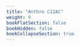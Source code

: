 ```yaml
---
title: "Anthro C12AC"
weight: 9
bookFlatSection: false
bookHidden: false
bookCollapseSection: true
---
```


